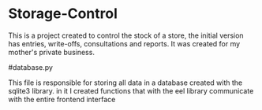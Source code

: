 # Storage-Control
 This is a project created to control the stock of a store, the initial version has entries, write-offs, consultations and reports. It was created for my mother's private business.

#database.py

This file is responsible for storing all data in a database created with the sqlite3 library. in it I created functions that with the eel library communicate with the entire frontend interface
